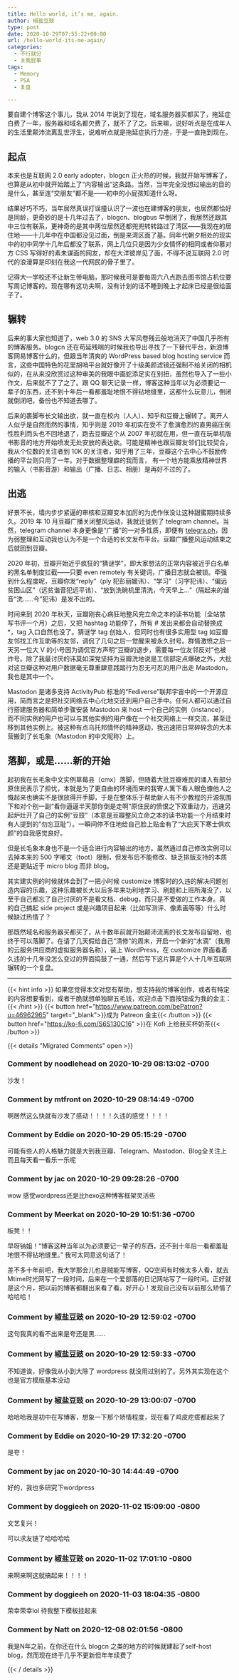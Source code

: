```yaml
---
title: Hello world, it’s me, again.
author: 椒盐豆豉
type: post
date: 2020-10-29T07:55:22+00:00
url: /hello-world-its-me-again/
categories:
  - 不行就分
  - 关我屁事
tags:
  - Memory
  - PSA
  - 复盘

---
```

要自建个博客这个事儿，我从 2014 年说到了现在，域名服务器买都买了，拖延症白费了一年，服务器和域名都欠费了，就不了了之。后来嘛，说好听点是在成年人的生活里颠沛流离乱世浮生，说难听点就是拖延症执行力差，于是一直拖到现在。

## 起点

本来也是互联网 2.0 early adopter，blogcn 正火热的时候，我就开始写博客了，也算是从初中就开始踏上了“内容输出”这条路。当然，当年完全没想过输出的目的是什么，甚至连“交朋友”都不是——初中的小屁孩知道什么呀。

结果好巧不巧，当年居然真误打误撞认识了一波也在建博客的朋友，也居然都恰好是同龄，更奇妙的是十几年过去了，blogcn、blogbus 早倒闭了，我居然还跟其中三位有联系，更神奇的是其中两位居然还都兜兜转转路过了湾区——我现在的居住地——十几年中在中国都没见过面，倒是来湾区面了基。同年代朝夕相处的现实中的初中同学十几年后都没了联系，网上几位只是因为少女情怀的相同或者仰慕对方 CSS 写得好的素未谋面的网友，却在大洋彼岸见了面，不得不说互联网 2.0 时代的浪漫算是印刻在我这一代网民的骨子里了。

记得大一学校还不让新生带电脑，那时候我可是要每周六八点跑去图书馆占机位要写周记博客的。现在哪有这功夫啊，没有计划的话不睡到晚上才起床已经是很给面子了。

## 辗转

后来的事大家也知道了，web 3.0 的 SNS 大军风卷残云般地消灭了中国几乎所有的博客服务。blogcn 还在苟延残喘的时候我也导出寻找了一下替代平台，新浪博客网易博客什么的，但跟当年清爽的 WordPress based blog hosting service 而言，这些中国特色的花里胡哨平台就好像开了十级美颜滤镜还强制不给关闭的相机似的，在从来没欣赏过这种审美的我眼中画蛇添足实在别扭，虽然也导入了一些小作文，后来就不了了之了。跟 QQ 聊天记录一样，博客这种当年以为必须要记一辈子的东西，还不到十年后一看都羞耻地恨不得钻地缝里，这都什么玩意儿，倒闭就倒闭吧，备份也不知道去哪了。

后来的裹脚布长文输出欲，就一直在校内（人人）、知乎和豆瓣上辗转了。离开人人似乎是自然而然的事情，知乎则是 2019 年初实在受不了愈演愈烈的直男癌压倒性胜利而头也不回地退了，跑去豆瓣这个从 2007 年初就在用，但一直在玩单机版书影音的地方开始喷发无处安放的表达欲。可能是精神也跟豆瓣友邻们比较契合，我从个位数的关注者到 10K 的关注者，知乎用了三年，豆瓣这个去中心不鼓励传播的平台则只用了一年。对于数据整理癖的我而言， 有一个地方能乘放精神世界的输入（书影音游）和输出（广播、日志、相册）是再好不过的了。

## 出逃

好景不长，墙内步步紧逼的审核和豆瓣变本加厉的为虎作伥没让这种甜蜜期持续多久。2019 年 10 月豆瓣广播关闭整风运动，我就迁徙到了 telegram channel。当然，telegram channel 本身更像是“广播”的一对多性质，即便有 [telegra.ph](http://telegra.ph/)，因为弱整理和互动我也认为不是一个合适的长文发布平台。豆瓣广播整风运动结束之后就回到豆瓣。

2020 年初，豆瓣开始近乎疯狂的“猜谜学”，即大家想法的正常内容被近乎白名单的黑名单制度拦截——只要 even remotely 有关键词，广播日志就会被锁。牵强到什么程度呢，豆瓣你发“reply”（ply 犯彭丽媛讳）、“学习”（习字犯讳）、“偏远贫困山区”（远贫谐音犯远平讳）、“放到洗碗机里清洗，今天早上…”（隔起来的谐音“洗……今”犯讳）是发不出的。

时间来到 2020 年秋天，豆瓣刚丧心病狂地整风完立命之本的读书功能（全站禁写书评一个月）之后，又把 hashtag 功能停了，所有 # 发出来都会自动替换成 *，tag 入口自然也没了。猜谜学 tag 创始人，但同时也有很多实用型 tag 如豆瓣友邻找工作互助等的友邻，调侃了几句之后一觉醒来被永久封号。群情激愤之后一天另一位大 V 的小号因为调侃官方声明“豆瓣的退步，需要每一位友邻反对”也被炸号。除了我最讨厌的讳莫如深党坚持为豆瓣洗地说是工信部定点爆破之外，大批对这豆瓣这种对用户数据毫无尊重肆意践踏行为忍无可忍的用户出走 Mastodon，我也是其中一个。

Mastodon 是诸多支持 ActivityPub 标准的“Fediverse”联邦宇宙中的一个开源应用，简而言之是把社交网络去中心化地交还到用户自己手中。任何人都可以通过自行搭建服务器和简单步骤安装 Mastodon 来 host 一个自己的实例（instance），而不同实例的用户也可以与其他实例的用户像在一个社交网络上一样交流，甚至迁移到其他实例上。被这种有点乌托邦情怀的精神感动，我迅速把日常碎碎念的大本营搬到了长毛象（Mastodon 的中文昵称）上。

## 落脚，或是……新的开始

起初我在长毛象中文实例草莓县（cmx）落脚，但随着大批豆瓣难民的涌入有部分原住民表示了担忧，本就是为了更自由的环境而来的我寄人篱下看人眼色慷他人之慨起来也确实不是很放得开手脚，于是在整体乐于帮助新人有不少教程的开源氛围下和对个别一副“看你逼逼半天那你倒是走啊”原住民的愤恨之下双重动力，迅速另起炉灶开了自己的实例“豆豉”（本意是豆瓣整风立命之本的读书功能一个月结束时有人提到的“勿忘豆耻”）。一瞬间停不住地给自己脸上贴金有了“大庇天下寒士俱欢颜”的自我感觉良好。

但是长毛象本身也不是一个适合进行内容输出的地方。虽然通过自己修改实例可以去掉本来的 500 字嘟文（toot）限制，但发布后不能修改、缺乏排版支持的本质还是更贴近于 micro blog 而非 blog。

其实建实例的时候就体会到了一把小时候 customize 博客时的久违的解决问题创造内容的乐趣，这种乐趣被长大以后多年来功利地学习、刷题和上班所淹没了，以至于自己都忘了自己讨厌的不是看文档、debug，而只是不爱做的工作本身。真的自己搞起 side project 或是兴趣项目起来（比如写测评、像素画等等）什么时候缺过热情了？

那既然域名和服务器买都买了，从十数年前就开始颠沛流离的长文发布自留地，也终于可以落脚了。在请了几天假给自己“清修”的周末，开启一个新的“水滴”（我用的云服务供应商的虚拟服务器名称），装上 WordPress，在 customize 界面看着久违的十几年没怎么变过的界面捣鼓了一通，然后写下这片算是个人十几年互联网辗转的一个复盘。

---
{{< hint info >}}
如果您觉得本文对您有帮助，想支持我的博客创作，或者有特定的内容想要看到，或者干脆就想单独聊五毛钱，欢迎点击下面按钮成为我的金主：
{{< /hint >}}
{{< button href="https://www.patreon.com/bePatron?u=46962965" target="_blank">}}成为 Patreon 金主{{< /button >}}
{{< button href="https://ko-fi.com/S6S130C16" >}}在 Kofi 上给我买杯奶茶{{< /button >}}

{{< details "Migrated Comments" open >}}

### Comment by noodlehead on 2020-10-29 08:13:02 -0700
沙发！

### Comment by mtfront on 2020-10-29 08:14:49 -0700
啊居然这么快就有沙发了感动！！！！久违的感觉！！！！

### Comment by Eddie on 2020-10-29 05:15:29 -0700
可能有些人的人格魅力就是大到我豆瓣、Telegram、Mastodon、Blog全关注上而且每天看一看乐一乐呢

### Comment by jac on 2020-10-29 09:28:26 -0700
wow 感觉wordpress还是比hexo这种博客框架灵活些

### Comment by Meerkat on 2020-10-29 10:51:36 -0700
板凳！！

早呀钠姐！“博客这种当年以为必须要记一辈子的东西，还不到十年后一看都羞耻地恨不得钻地缝里。” 我可太同意这句话了！

差不多十年前吧，我大学那会儿也是贼能写博客，QQ空间有时候太多人看，就去Mtime时光网写了一段时间，后来在一个爱部落的日记网站写了一段时间。正好就是这个月，把以前的博客都翻出来看了看。好开心！发现自己没有以前那么矫情了哈哈哈！

### Comment by 椒盐豆豉 on 2020-10-29 12:59:02 -0700
这句我真的看不出来是夸还是黑……

### Comment by 椒盐豆豉 on 2020-10-29 12:59:33 -0700
不知道诶，好像我从小到大除了 wordpress 就没用过别的了。另外其实现在这个也是官方模版基本没动

### Comment by 椒盐豆豉 on 2020-10-29 13:00:07 -0700
哈哈哈我是初中在写博客，想象一下那个矫情程度，现在看了鸡皮疙瘩都起来了

### Comment by Eddie on 2020-10-29 17:32:20 -0700
是夸！

### Comment by jac on 2020-10-30 14:44:49 -0700
好的，我也多研究下wordpress

### Comment by doggieeh on 2020-11-02 15:09:00 -0800
文艺复兴！

可以求友链了哈哈哈哈

### Comment by 椒盐豆豉 on 2020-11-02 17:01:10 -0800
来啊来啊这就搞起来！！！！

### Comment by doggieeh on 2020-11-03 18:04:35 -0800
荣幸荣幸lol 待我整下模板挂起来

### Comment by Natt on 2020-12-08 02:01:56 -0800
我是N年之前，在你还在什么 blogcn 之类的地方的时候就建起了self-host blog，然而现在终于几乎不更新但年年续费了

{{< / details >}}